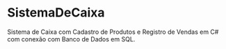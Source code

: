 # SistemaDeCaixa
Sistema de Caixa com Cadastro de Produtos e Registro de Vendas em C# com conexão com Banco de Dados em SQL.
